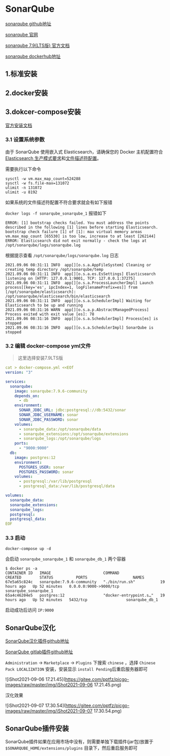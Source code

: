 # SonarQube

[sonarqube github地址](https://github.com/SonarSource/sonarqube)

[sonarqube 官网](https://www.sonarqube.org/)

[sonarqube 7.9(LTS版) 官方文档](https://docs.sonarqube.org/7.9/)

[sonarqube dockerhub地址](https://hub.docker.com/_/sonarqube/)



## 1.标准安装



## 2.docker安装



## 3.dokcer-compose安装

[官方安装文档](https://docs.sonarqube.org/latest/setup/install-server/)

### 3.1 设置系统参数

由于 SonarQube 使用嵌入式 Elasticsearch，请确保您的 Docker 主机配置符合[Elasticsearch 生产模式要求](https://www.elastic.co/guide/en/elasticsearch/reference/current/docker.html#docker-cli-run-prod-mode)和[文件描述符配置](https://www.elastic.co/guide/en/elasticsearch/reference/current/file-descriptors.html)。



需要执行以下命令

```shell
sysctl -w vm.max_map_count=524288
sysctl -w fs.file-max=131072
ulimit -n 131072
ulimit -u 8192
```



如果系统的文件描述符配置不符合要求就会有如下报错

`docker logs -f sonarqube_sonarqube_1` 报错如下

```
ERROR: [1] bootstrap checks failed. You must address the points described in the following [1] lines before starting Elasticsearch.
bootstrap check failure [1] of [1]: max virtual memory areas vm.max_map_count [65530] is too low, increase to at least [262144]
ERROR: Elasticsearch did not exit normally - check the logs at /opt/sonarqube/logs/sonarqube.log
```



根据提示查看 `/opt/sonarqube/logs/sonarqube.log` 日志

```
2021.09.06 08:31:11 INFO  app[][o.s.a.AppFileSystem] Cleaning or creating temp directory /opt/sonarqube/temp
2021.09.06 08:31:11 INFO  app[][o.s.a.es.EsSettings] Elasticsearch listening on [HTTP: 127.0.0.1:9001, TCP: 127.0.0.1:37275]
2021.09.06 08:31:11 INFO  app[][o.s.a.ProcessLauncherImpl] Launch process[[key='es', ipcIndex=1, logFilenamePrefix=es]] from [/opt/sonarqube/elasticsearch]: /opt/sonarqube/elasticsearch/bin/elasticsearch
2021.09.06 08:31:11 INFO  app[][o.s.a.SchedulerImpl] Waiting for Elasticsearch to be up and running
2021.09.06 08:31:16 WARN  app[][o.s.a.p.AbstractManagedProcess] Process exited with exit value [es]: 78
2021.09.06 08:31:16 INFO  app[][o.s.a.SchedulerImpl] Process[es] is stopped
2021.09.06 08:31:16 INFO  app[][o.s.a.SchedulerImpl] SonarQube is stopped
```



### 3.2 编辑 docker-compose yml文件

> 这里选择安装7.9LTS版

```yaml
cat > docker-compose.yml <<EOf
version: "3"

services:
  sonarqube:
    image: sonarqube:7.9.6-community
    depends_on:
      - db
    environment:
      SONAR_JDBC_URL: jdbc:postgresql://db:5432/sonar
      SONAR_JDBC_USERNAME: sonar
      SONAR_JDBC_PASSWORD: sonar
    volumes:
      - sonarqube_data:/opt/sonarqube/data
      - sonarqube_extensions:/opt/sonarqube/extensions
      - sonarqube_logs:/opt/sonarqube/logs
    ports:
      - "9000:9000"
  db:
    image: postgres:12
    environment:
      POSTGRES_USER: sonar
      POSTGRES_PASSWORD: sonar
    volumes:
      - postgresql:/var/lib/postgresql
      - postgresql_data:/var/lib/postgresql/data

volumes:
  sonarqube_data:
  sonarqube_extensions:
  sonarqube_logs:
  postgresql:
  postgresql_data:
EOF
```



### 3.3 启动

```shell
docker-compose up -d
```



会启动 `sonarqube_sonarqube_1` 和 `sonarqube_db_1` 两个容器

```shell
$ docker ps -a
CONTAINER ID   IMAGE                       COMMAND                  CREATED        STATUS          PORTS                    NAMES
67e5a65c824c   sonarqube:7.9.6-community   "./bin/run.sh"           19 hours ago   Up 52 minutes   0.0.0.0:9000->9000/tcp   sonarqube_sonarqube_1
65a4c46204e5   postgres:12                 "docker-entrypoint.s…"   19 hours ago   Up 52 minutes   5432/tcp                 sonarqube_db_1
```



启动成功后访问 `IP:9000` 



## SonarQube汉化

[SonarQube汉化插件github地址](https://github.com/xuhuisheng/sonar-l10n-zh)

[SonarQube gitlab插件github地址](https://github.com/gabrie-allaigre/sonar-gitlab-plugin)

`Administration` -> `Marketplace` -> `Plugins`  下搜索 `chinese` ，选择 `Chinese Pack LOCALIZATION` 安装，安装显示 `install Pending`后重启服务器即可

![iShot2021-09-06 17.21.45](https://gitee.com/pptfz/picgo-images/raw/master/img/iShot2021-09-06 17.21.45.png)



汉化效果

![iShot2021-09-07 17.30.54](https://gitee.com/pptfz/picgo-images/raw/master/img/iShot2021-09-07 17.30.54.png)



## SonarQube插件安装

SonarQube插件如果在应用市场中没有，则需要单独下载插件(jar包)放置于 `$SONARQUBE_HOME/extensions/plugins` 目录下，然后重启服务即可